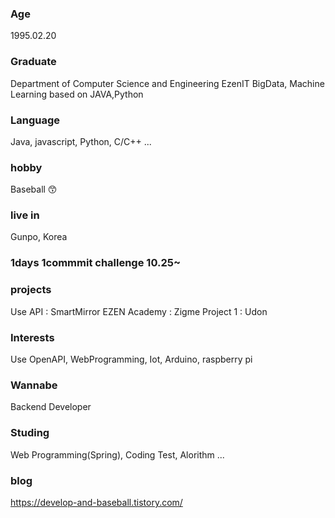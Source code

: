 ### Age
1995.02.20

### Graduate
Department of Computer Science and Engineering
EzenIT BigData, Machine Learning based on JAVA,Python  
### Language 
Java, javascript, Python, C/C++ ...
### hobby
Baseball 😙
### live in
Gunpo, Korea

### 1days 1commmit challenge 10.25~

### projects
Use API : SmartMirror
EZEN Academy : Zigme
Project 1 : Udon

### Interests
Use OpenAPI, WebProgramming, Iot, Arduino, raspberry pi

### Wannabe
Backend Developer

### Studing
Web Programming(Spring), Coding Test, Alorithm ...

### blog
https://develop-and-baseball.tistory.com/

